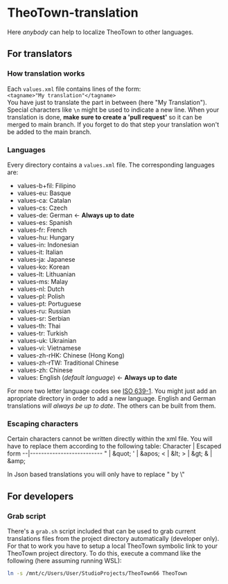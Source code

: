 # TheoTown-translation #
Here *anybody* can help to localize TheoTown to other languages.


## For translators ##

### How translation works ###
Each `values.xml` file contains lines of the form:<br/>
`<tagname>"My translation"</tagname>`<br/>
You have just to translate the part in between (here "My Translation"). Special characters like `\n` might be used to indicate a new line. When your translation is done, **make sure to create a 'pull request'** so it can be merged to main branch. If you forget to do that step your translation won't be added to the main branch.

### Languages ###
Every directory contains a `values.xml` file. The corresponding languages are:
- values-b+fil: Filipino
- values-eu: Basque
- values-ca: Catalan
- values-cs: Czech
- values-de: German ← **Always up to date**
- values-es: Spanish
- values-fr: French
- values-hu: Hungary
- values-in: Indonesian
- values-it: Italian
- values-ja: Japanese
- values-ko: Korean
- values-lt: Lithuanian
- values-ms: Malay
- values-nl: Dutch
- values-pl: Polish
- values-pt: Portuguese
- values-ru: Russian
- values-sr: Serbian
- values-th: Thai
- values-tr: Turkish
- values-uk: Ukrainian
- values-vi: Vietnamese
- values-zh-rHK: Chinese (Hong Kong)
- values-zh-rTW: Traditional Chinese
- values-zh: Chinese
- values: English (*default language*) ← **Always up to date**<br/>

For more two letter language codes see [ISO 639-1](http://www.loc.gov/standards/iso639-2/php/code_list.php). You might just add an apropriate directory in order to add a new language. English and German translations *will always be up to date*. The others can be built from them.

### Escaping characters ###
Certain characters cannot be written directly within the xml file. You will have to replace them according to the following table:
Character | Escaped form
--|--------------------------
" | \&quot;
' | \&apos;
< | \&lt;
\> | \&gt;
& | \&amp;

In Json based translations you will only have to replace " by \\"



## For developers ##
### Grab script ###
There's a `grab.sh` script included that can be used to grab current translations files from the project directory automatically (developer only). For that to work you have to setup a local TheoTown symbolic link to your TheoTown project directory. To do this, execute a command like the following (here assuming running WSL):
```sh
ln -s /mnt/c/Users/User/StudioProjects/TheoTown66 TheoTown
```
